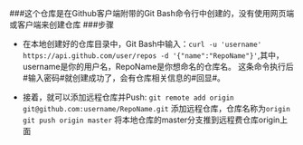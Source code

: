 ###这个仓库是在Github客户端附带的Git Bash命令行中创建的，没有使用网页端或客户端来创建仓库
###步骤
* 在本地创建好的仓库目录中，Git Bash中输入：`curl -u 'username' https://api.github.com/user/repos -d '{"name":"RepoName"}'`,其中，username是你的用户名，RepoName是你想命名的仓库名。
这条命令执行后#输入密码#就创建成功了，会有仓库相关信息的#回显#。

* 接着，就可以添加远程仓库并Push:
`git remote add origin git@github.com:username/RepoName.git` 添加远程仓库，仓库名称为`origin`
`git push origin master` 将本地仓库的master分支推到远程费仓库origin上面